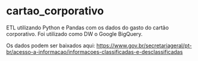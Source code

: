 # cartao_corporativo

ETL utilizando Python e Pandas com os dados do gasto do cartão corporativo. Foi utilizado como DW o Google BigQuery.

Os dados podem ser baixados aqui: https://www.gov.br/secretariageral/pt-br/acesso-a-informacao/informacoes-classificadas-e-desclassificadas

